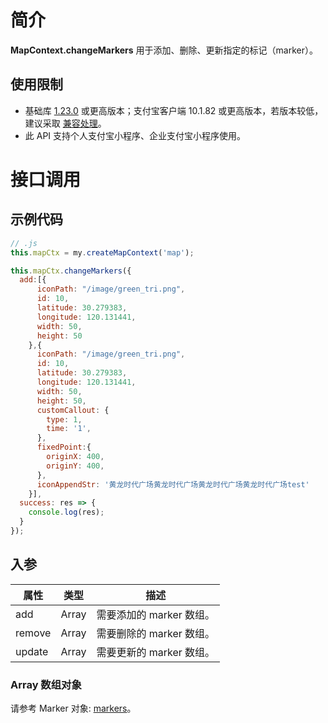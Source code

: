 
# 简介
**MapContext.changeMarkers** 用于添加、删除、更新指定的标记（marker）。

## 使用限制

- 基础库 [1.23.0](https://opendocs.alipay.com/mini/framework/lib) 或更高版本；支付宝客户端 10.1.82 或更高版本，若版本较低，建议采取 [兼容处理](https://opendocs.alipay.com/mini/framework/compatibility)。
- 此 API 支持个人支付宝小程序、企业支付宝小程序使用。

# 接口调用

## 示例代码
```javascript
// .js
this.mapCtx = my.createMapContext('map');

this.mapCtx.changeMarkers({
  add:[{
      iconPath: "/image/green_tri.png",
      id: 10,
      latitude: 30.279383,
      longitude: 120.131441,
      width: 50,
      height: 50
    },{
      iconPath: "/image/green_tri.png",
      id: 10,
      latitude: 30.279383,
      longitude: 120.131441,
      width: 50,
      height: 50,
      customCallout: {
        type: 1,
        time: '1',
      },
      fixedPoint:{
        originX: 400,
        originY: 400,
      },
      iconAppendStr: '黄龙时代广场黄龙时代广场黄龙时代广场黄龙时代广场test'
    }],
  success: res => {
    console.log(res);
  }
});
```

## 入参
| **属性** | **类型** | **描述** |
| --- | --- | --- |
| add | Array | 需要添加的 marker 数组。 |
| remove | Array | 需要删除的 marker 数组。 |
| update | Array | 需要更新的 marker 数组。 |


### Array 数组对象
请参考 Marker 对象: [markers](https://opendocs.alipay.com/mini/component/map#markers)。
